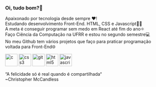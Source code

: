 ### Oi, tudo bom?👋

Apaixonado por tecnologia desde sempre ❤️!  
Estudando desenvolvimento Front-End. HTML, CSS e Javascript👨‍💻  
A meta é conseguir programar sem medo em React até fim do ano⚛️  
Faço Ciência da Computação na UFRR e estou no segundo semestre💻  
No meu Github tem vários projetos que faço para praticar programação  
voltada para Front-End🌐  
<p align="left"><img src="https://devicons.github.io/devicon/devicon.git/icons/c/c-original.svg" alt="c" width="40" height="40"/> <img src="https://devicons.github.io/devicon/devicon.git/icons/css3/css3-original-wordmark.svg" alt="css3" width="40" height="40"/> <img src="https://www.vectorlogo.zone/logos/git-scm/git-scm-icon.svg" alt="git" width="40" height="40"/> <img src="https://devicons.github.io/devicon/devicon.git/icons/html5/html5-original-wordmark.svg" alt="html5" width="40" height="40"/> <img src="https://devicons.github.io/devicon/devicon.git/icons/javascript/javascript-original.svg" alt="javascript" width="40" height="40"/></p><p align="center">

“A felicidade só é real quando é compartilhada“  
~Christopher McCandless
